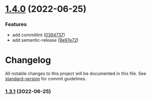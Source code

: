 # [1.4.0](https://github.com/xg4/vite-react-template/compare/v1.3.0...v1.4.0) (2022-06-25)


### Features

* add commitlint ([0394737](https://github.com/xg4/vite-react-template/commit/0394737258cb8f67b23a44c936373b7a0541f080))
* add semantic-release ([9e97e72](https://github.com/xg4/vite-react-template/commit/9e97e72568e9c6b95d974d3667a1080668e60807))

# Changelog

All notable changes to this project will be documented in this file. See [standard-version](https://github.com/conventional-changelog/standard-version) for commit guidelines.

### [1.3.1](https://github.com/xg4/vite-react-template/compare/v1.3.0...v1.3.1) (2022-06-25)
